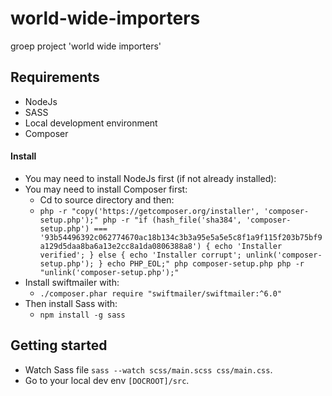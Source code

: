 # world-wide-importers
groep project 'world wide importers'

## Requirements
* NodeJs
* SASS
* Local development environment
* Composer

#### Install 
* You may need to install NodeJs first (if not already installed):
* You may need to install Composer first:
  - Cd to source directory and then:
  - `php -r "copy('https://getcomposer.org/installer', 'composer-setup.php');"
php -r "if (hash_file('sha384', 'composer-setup.php') === '93b54496392c062774670ac18b134c3b3a95e5a5e5c8f1a9f115f203b75bf9a129d5daa8ba6a13e2cc8a1da0806388a8') { echo 'Installer verified'; } else { echo 'Installer corrupt'; unlink('composer-setup.php'); } echo PHP_EOL;"
php composer-setup.php
php -r "unlink('composer-setup.php');"`
* Install swiftmailer with:
  * `./composer.phar require "swiftmailer/swiftmailer:^6.0"`
* Then install Sass with:
  * `npm install -g sass`

## Getting started

* Watch Sass file `sass --watch scss/main.scss css/main.css`.
* Go to your local dev env `[DOCROOT]/src`.
